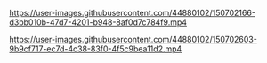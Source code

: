 

https://user-images.githubusercontent.com/44880102/150702166-d3bb010b-47d7-4201-b948-8af0d7c784f9.mp4

https://user-images.githubusercontent.com/44880102/150702603-9b9cf717-ec7d-4c38-83f0-4f5c9bea11d2.mp4
